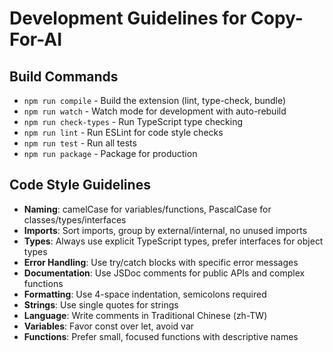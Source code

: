 # Development Guidelines for Copy-For-AI

## Build Commands
- `npm run compile` - Build the extension (lint, type-check, bundle)
- `npm run watch` - Watch mode for development with auto-rebuild
- `npm run check-types` - Run TypeScript type checking
- `npm run lint` - Run ESLint for code style checks
- `npm run test` - Run all tests
- `npm run package` - Package for production

## Code Style Guidelines
- **Naming**: camelCase for variables/functions, PascalCase for classes/types/interfaces
- **Imports**: Sort imports, group by external/internal, no unused imports
- **Types**: Always use explicit TypeScript types, prefer interfaces for object types
- **Error Handling**: Use try/catch blocks with specific error messages
- **Documentation**: Use JSDoc comments for public APIs and complex functions
- **Formatting**: Use 4-space indentation, semicolons required
- **Strings**: Use single quotes for strings
- **Language**: Write comments in Traditional Chinese (zh-TW)
- **Variables**: Favor const over let, avoid var
- **Functions**: Prefer small, focused functions with descriptive names